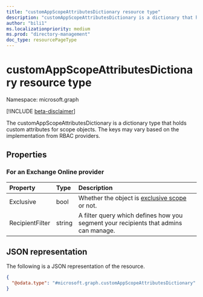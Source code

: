 ```yaml
---
title: "customAppScopeAttributesDictionary resource type"
description: "customAppScopeAttributesDictionary is a dictionary that holds custom attributes for scope objects in different RBAC providers."
author: "bili1"
ms.localizationpriority: medium
ms.prod: "directory-management"
doc_type: resourcePageType
---
```


# customAppScopeAttributesDictionary resource type

Namespace: microsoft.graph

[!INCLUDE [beta-disclaimer](../../includes/beta-disclaimer.md)]

The customAppScopeAttributesDictionary is a dictionary type that holds custom attributes for scope objects. The keys may vary based on the implementation from RBAC providers.

## Properties

### For an Exchange Online provider
|Property|Type|Description|
|:---|:---|:---|
|Exclusive | bool | Whether the object is [exclusive scope](/exchange/understanding-exclusive-scopes-exchange-2013-help) or not. |
|RecipientFilter| string | A filter query which defines how you segment your recipients that admins can manage. |


## JSON representation
The following is a JSON representation of the resource.
<!-- {
  "blockType": "resource",
  "@odata.type": "microsoft.graph.customAppScopeAttributesDictionary"
}
-->
``` json
{
  "@odata.type": "#microsoft.graph.customAppScopeAttributesDictionary"
}
```

